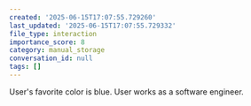 ```yaml
---
created: '2025-06-15T17:07:55.729260'
last_updated: '2025-06-15T17:07:55.729332'
file_type: interaction
importance_score: 8
category: manual_storage
conversation_id: null
tags: []
---
```


User's favorite color is blue. User works as a software engineer.